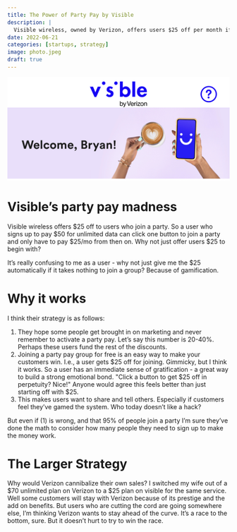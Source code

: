 ```yaml
---
title: The Power of Party Pay by Visible
description: |
  Visible wireless, owned by Verizon, offers users $25 off per month if they join a meaningless party. What’s the effect?
date: 2022-06-21
categories: [startups, strategy]
image: photo.jpeg
draft: true
---
```


![](photo.jpeg)

# Visible’s party pay madness

Visible wireless offers $25 off to users who join a party. So a user who signs up to pay $50 for unlimited data can click one button to join a party and only have to pay $25/mo from then on. Why not just offer users $25 to begin with?

It’s really confusing to me as a user - why not just give me the $25 automatically if it takes nothing to join a group? Because of gamification. 


# Why it works

I think their strategy is as follows:

1. They hope some people get brought in on marketing and never remember to activate a party pay. Let’s say this number is 20-40%. Perhaps these users fund the rest of the discounts.
2. Joining a party pay group for free is an easy way to make your customers win. I.e., a user gets $25 off for joining. Gimmicky, but I think it works. So a user has an immediate sense of gratification - a great way to build a strong emotional bond. "Click a button to get $25 off in perpetuity? Nice!" Anyone would agree this feels better than just starting off with $25.
3. This makes users want to share and tell others. Especially if customers feel they’ve gamed the system. Who today doesn’t like a hack?

But even if (1) is wrong, and that 95% of people join a party I’m sure they’ve done the math to consider how many people they need to sign up to make the money work. 

# The Larger Strategy

Why would Verizon cannibalize their own sales? I switched my wife out of a $70 unlimited plan on Verizon to a $25 plan on visible for the same service. Well some customers will stay with Verizon because of its prestige and the add on benefits. But users who are cutting the cord are going somewhere else, I’m thinking Verizon wants to stay ahead of the curve. It’s a race to the bottom, sure. But it doesn’t hurt to try to win the race. 
